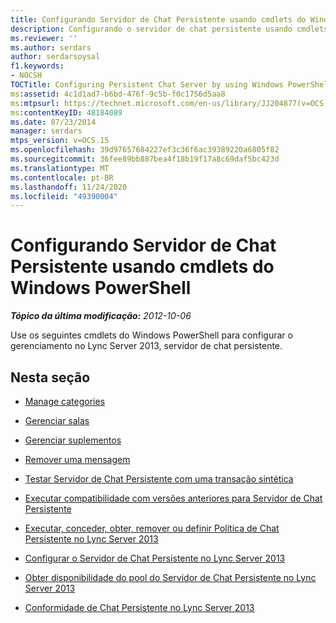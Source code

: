 ```yaml
---
title: Configurando Servidor de Chat Persistente usando cmdlets do Windows PowerShell
description: Configurando o servidor de chat persistente usando cmdlets do Windows PowerShell.
ms.reviewer: ''
ms.author: serdars
author: serdarsoysal
f1.keywords:
- NOCSH
TOCTitle: Configuring Persistent Chat Server by using Windows PowerShell cmdlets
ms:assetid: 4c1d1ad7-b6bd-476f-9c5b-f0c1756d5aa8
ms:mtpsurl: https://technet.microsoft.com/en-us/library/JJ204877(v=OCS.15)
ms:contentKeyID: 48184089
ms.date: 07/23/2014
manager: serdars
mtps_version: v=OCS.15
ms.openlocfilehash: 39d97657684227ef3c36f6ac39389220a6805f82
ms.sourcegitcommit: 36fee89bb887bea4f18b19f17a8c69daf5bc423d
ms.translationtype: MT
ms.contentlocale: pt-BR
ms.lasthandoff: 11/24/2020
ms.locfileid: "49390004"
---
```

# <a name="configuring-persistent-chat-server-by-using-windows-powershell-cmdlets"></a>Configurando Servidor de Chat Persistente usando cmdlets do Windows PowerShell

<div data-xmlns="http://www.w3.org/1999/xhtml">

<div class="topic" data-xmlns="http://www.w3.org/1999/xhtml" data-msxsl="urn:schemas-microsoft-com:xslt" data-cs="https://msdn.microsoft.com/">

<div data-asp="https://msdn2.microsoft.com/asp">



</div>

<div id="mainSection">

<div id="mainBody">

<span> </span>

_**Tópico da última modificação:** 2012-10-06_

Use os seguintes cmdlets do Windows PowerShell para configurar o gerenciamento no Lync Server 2013, servidor de chat persistente.

<div>

## <a name="in-this-section"></a>Nesta seção

  - [Manage categories](manage-categories.md)

  - [Gerenciar salas](manage-rooms.md)

  - [Gerenciar suplementos](manage-add-ins.md)

  - [Remover uma mensagem](remove-a-message.md)

  - [Testar Servidor de Chat Persistente com uma transação sintética](test-persistent-chat-server-with-a-synthetic-transaction.md)

  - [Executar compatibilidade com versões anteriores para Servidor de Chat Persistente](run-backward-compatibility-for-persistent-chat-server.md)

  - [Executar, conceder, obter, remover ou definir Política de Chat Persistente no Lync Server 2013](lync-server-2013-run-grant-get-remove-or-set-persistent-chat-policy.md)

  - [Configurar o Servidor de Chat Persistente no Lync Server 2013](lync-server-2013-configure-persistent-chat-server.md)

  - [Obter disponibilidade do pool do Servidor de Chat Persistente no Lync Server 2013](lync-server-2013-get-persistent-chat-server-pool-availability.md)

  - [Conformidade de Chat Persistente no Lync Server 2013](lync-server-2013-persistent-chat-compliance.md)

</div>

</div>

<span> </span>

</div>

</div>

</div>


